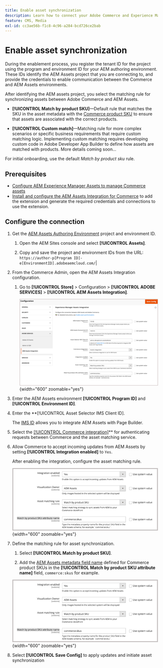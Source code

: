 ```yaml
---
title: Enable asset synchronization
description: Learn how to connect your Adobe Commerce and Experience Manager Assets projects to enable asset synchronization between these two systems.
feature: CMS, Media
exl-id: cc3ae56b-f1c8-4c96-a284-bcd726ce2bab
---
```

# Enable asset synchronization

During the enablement process, you register the tenant ID for the project using the program and environment ID for your AEM authoring environment. These IDs identify the AEM Assets project that you are connecting to, and provide the credentials to enable communication between the Commerce and AEM Assets environments.

After identifying the AEM assets project, you select the matching rule for synchronizing assets between Adobe Commerce and AEM Assets.

- **[!UICONTROL Match by product SKU]**—Default rule that matches the SKU in the asset metadata with the [Commerce product SKU](https://experienceleague.adobe.com/en/docs/commerce-operations/operational-playbook/glossary#sku) to ensure that assets are associated with the correct products.

- **[!UICONTROL Custom match]**—Matching rule for more complex scenarios or specific business requirements that require custom matching logic. Implementing custom matching requires developing custom code in Adobe Developer App Builder to define how assets are matched with products. More details coming soon...

For initial onboarding, use the default *Match by product sku* rule.

## Prerequisites

- [Configure AEM Experience Manager Assets to manage Commerce assets](#aem-assets-configure-aem)
- [Install and configure the AEM Assets Integration for Commerce](#aem-assets-configure-commerce.md) to add the extension and generate the required credentials and connections to use the extension.

## Configure the connection

1. Get the [AEM Assets Authoring Environment](https://experienceleague.adobe.com/en/docs/experience-manager-cloud-service/content/sites/authoring/quick-start) project and environment ID.

   1. Open the AEM Sites console and select **[!UICONTROL Assets]**.

   1. Copy and save the project and environment IDs from the URL:<br>`https://author-p[Program ID]-e[EnvironmentID].adobeaemcloud.com/`|

1. From the Commerce Admin, open the AEM Assets Integration configuration.

   1. Go to **[!UICONTROL Store]** > Configuration > **[!UICONTROL ADOBE SERVICES]** > **[!UICONTROL AEM Assets Integration]**.

      ![AEM Assets Integration enable the integration](assets/aem-assets-integration-enable-config.png){width="600" zoomable="yes"}

1. Enter the AEM Assets environment **[!UICONTROL Program ID]** and **[!UICONTROL Environment ID]**.

1. Enter the **[!UICONTROL Asset Selector IMS Client ID].

   The [IMS ID](../getting-started/adobe-ims-config.md) allows you to integrate AEM Assets with Page Builder.

1. Select the [[!UICONTROL Commerce integration]](aem-assets-configure-commerce.md#add-the-integration-to-the-commerce-environment)** for authenticating requests between Commerce and the asset matching service.

1. Allow Commerce to accept incoming updates from AEM Assets by setting **[!UICONTROL Integration enabled]** to `Yes`.

   After enabling the integration, configure the asset matching rule.

   ![AEM Assets Integration select asset match rule](assets/aem-assets-config-matching-rule.png){width="600" zoomable="yes"}

1. Define the matching rule for asset synchronization.

   1. Select **[!UICONTROL Match by product SKU]**.

   1. Add the [AEM Assets metadata field name](aem-assets-configure-aem.md#configure-metadata) defined for Commerce product SKUs in the **[!UICONTROL Match by product SKU attribute name]** field, `commerce:skus` for example.

     ![AEM Assets Integration select asset match rule](assets/aem-assets-config-matching-rule.png){width="600" zoomable="yes"}

1. Select **[!UICONTROL Save Config]** to apply updates and initiate asset synchronization

